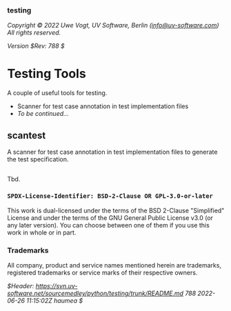 ### testing

_Copyright &copy; 2022  Uwe Vogt, UV Software, Berlin (info@uv-software.com)_ \
_All rights reserved._

_Version $Rev: 788 $_

# Testing Tools

A couple of useful tools for testing.

- Scanner for test case annotation in test implementation files
- _To be continued..._

## scantest

A scanner for test case annotation in test implementation files to generate the test specification.

## <tool>

Tbd.

### `SPDX-License-Identifier: BSD-2-Clause OR GPL-3.0-or-later`

This work is dual-licensed under the terms of the BSD 2-Clause "Simplified" License
and under the terms of the GNU General Public License v3.0 (or any later version).
You can choose between one of them if you use this work in whole or in part.

### Trademarks

All company, product and service names mentioned herein are trademarks, registered trademarks or service marks of their respective owners.

_$Header: https://svn.uv-software.net/sourcemedley/python/testing/trunk/README.md 788 2022-06-26 11:15:02Z haumea $_
